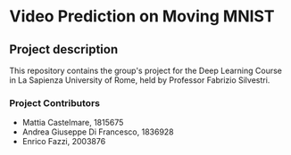 # Video Prediction on Moving MNIST  
## Project description
This repository contains the group's project for the Deep Learning Course in La Sapienza University of Rome, held by Professor Fabrizio Silvestri.


### Project Contributors
* Mattia Castelmare, 1815675
* Andrea Giuseppe Di Francesco, 1836928
* Enrico Fazzi, 2003876
